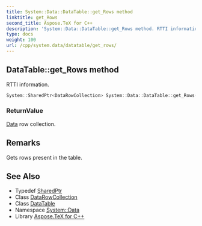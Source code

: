 ```yaml
---
title: System::Data::DataTable::get_Rows method
linktitle: get_Rows
second_title: Aspose.TeX for C++
description: 'System::Data::DataTable::get_Rows method. RTTI information in C++.'
type: docs
weight: 100
url: /cpp/system.data/datatable/get_rows/
---
```

## DataTable::get_Rows method


RTTI information.

```cpp
System::SharedPtr<DataRowCollection> System::Data::DataTable::get_Rows()
```


### ReturnValue

[Data](../../) row collection.
## Remarks


Gets rows present in the table. 
## See Also

* Typedef [SharedPtr](../../../system/sharedptr/)
* Class [DataRowCollection](../../datarowcollection/)
* Class [DataTable](../)
* Namespace [System::Data](../../)
* Library [Aspose.TeX for C++](../../../)
